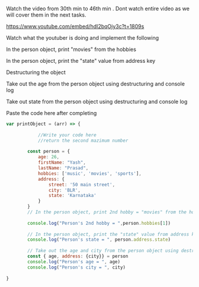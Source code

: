 Watch the video from 30th min to 46th min . Dont watch entire video as we will cover them in the next tasks.

https://www.youtube.com/embed/hdI2bqOjy3c?t=1809s



Watch what the youtuber is doing and implement the following



In the person object, print "movies" from the hobbies

In the person object, print the "state" value from address key




Destructuring the object



Take out the age from the person object using destructuring and console log

Take out state from the person object using destructuring and console log




Paste the code here after completing

```js
var printObject = (arr) => {
        
            //Write your code here
            //return the second mazimum number
            
        const person = {
            age: 26,
            firstName: "Yash",
            lastName: "Prasad",
            hobbies: ['music', 'movies', 'sports'],
            address: {
                street: '50 main street',
                city: 'BLR',
                state: 'Karnataka'
            }
        }
        // In the person object, print 2nd hobby = "movies" from the hobbies
        
        console.log("Person's 2nd hobby = ",person.hobbies[1])
        
        // In the person object, print the "state" value from address key
        console.log("Person's state = ", person.address.state)
        
        // Take out the age and city from the person object using destructuring and console log
        const { age, address: {city}} = person
        console.log("Person's age = ", age)
        console.log("Person's city = ", city)
        
}
```
